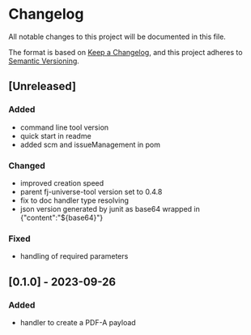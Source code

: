 # Changelog

All notable changes to this project will be documented in this file.

The format is based on [Keep a Changelog](https://keepachangelog.com/en/1.1.0/),
and this project adheres to [Semantic Versioning](https://semver.org/spec/v2.0.0.html).

## [Unreleased]

### Added

- command line tool version
- quick start in readme
- added scm and issueManagement in pom

### Changed

- improved creation speed
- parent fj-universe-tool version set to 0.4.8
- fix to doc handler type resolving
- json version generated by junit as base64 wrapped in {"content":"${base64}"}

### Fixed

- handling of required parameters

## [0.1.0] - 2023-09-26

### Added

- handler to create a PDF-A payload